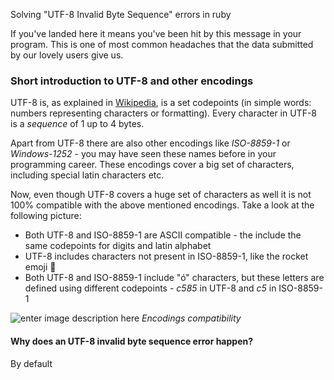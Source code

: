 Solving "UTF-8 Invalid Byte Sequence" errors in ruby

If you've landed here it means you've been hit by this message in your program. This is one of most common headaches that the data submitted by our lovely users give us.

### Short introduction to UTF-8 and other encodings
UTF-8 is, as explained in [Wikipedia](https://en.wikipedia.org/wiki/UTF-8), is a set codepoints (in simple words: numbers representing characters or formatting). Every character in UTF-8 is a *sequence* of 1 up to 4 bytes.

Apart from UTF-8 there are also other encodings like *ISO-8859-1* or *Windows-1252* - you may have seen these names before in your programming career. These encodings cover a big set of characters, including special latin characters etc.

Now, even though UTF-8 covers a huge set of characters as well it is not 100% compatible with the above mentioned encodings. Take a look at the following picture:
 - Both UTF-8 and ISO-8859-1 are ASCII compatible - the include the same codepoints for digits and latin alphabet
 - UTF-8 includes characters not present in ISO-8859-1, like the rocket emoji 🚀
 - Both UTF-8 and ISO-8859-1 include "ó" characters, but these letters are defined using different codepoints - *c585* in UTF-8 and *c5* in ISO-8859-1

![enter image description here]([https://user-images.githubusercontent.com/5732023/76835014-76d9f000-682e-11ea-8854-17874dd824d9.png](https://user-images.githubusercontent.com/5732023/76835014-76d9f000-682e-11ea-8854-17874dd824d9.png))
*Encodings compatibility*

#### Why does an UTF-8 invalid byte sequence error happen?
By default
